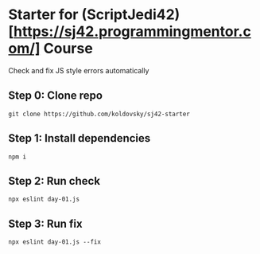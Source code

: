 # Starter for (ScriptJedi42)[https://sj42.programmingmentor.com/] Course 

Check and fix JS style errors automatically

## Step 0: Clone repo

`git clone https://github.com/koldovsky/sj42-starter`

## Step 1: Install dependencies

`npm i`

## Step 2: Run check

`npx eslint day-01.js`

## Step 3: Run fix

`npx eslint day-01.js --fix`

